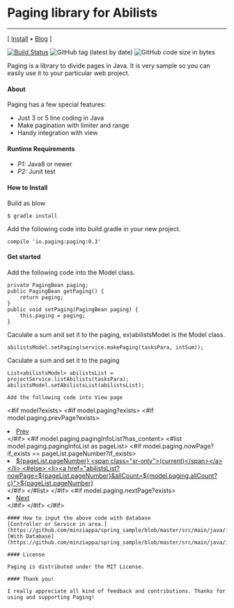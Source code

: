 # Paging library for Abilists
--------------------------------------------------

\[ [Install](https://github.com/abilists/paging) • [Blog](http://njoonk.blogspot.jp/) \]

[![Build Status](https://travis-ci.org/abilists/paging.svg?branch=master)](https://travis-ci.org/abilists/paging)
![GitHub tag (latest by date)](https://img.shields.io/github/v/tag/abilists/paging)
![GitHub code size in bytes](https://img.shields.io/github/languages/code-size/abilists/paging)

Paging is a library to divide pages in Java. It is very sample so you can easily use it to your
particular web project.

#### About
Paging has a few special features:

* Just 3 or 5 line coding in Java
* Make pagination with limiter and range
* Handy integration with view
#### Runtime Requirements

- *P1:* Java8 or newer
- *P2:* Junit test

#### How to Install
Build as blow
```
$ gradle install
```
Add the following code into build.gradle in your new project.
```
compile 'io.paging:paging:0.3'
```
#### Get started
Add the following code into the Model class.
```
private PagingBean paging;
public PagingBean getPaging() {
	return paging;
}
public void setPaging(PagingBean paging) {
	this.paging = paging;
}
```
Caculate a sum and set it to the paging, ex)abilistsModel is the Model class.
```
abilistsModel.setPaging(service.makePaging(tasksPara, intSum));
```
Caculate a sum and set it to the paging
```
List<abilistsModel> abilistsList = projectService.listAbilists(tasksPara);
abilistsModel.setAbilistsList(abilistsList);

Add the following code into View page
```
<#if model?exists>
<#if model.paging?exists>
	<#if model.paging.prevPage?exists>
	<li><a href="abilistsList?nowPage=${model.paging.prevPage.nowPage}&allCount=${model.paging.allCount?c}" title="Prev" accesskey="*">Prev</span></a></li>
	</#if>
	<#if model.paging.pagingInfoList?has_content>
		<#list model.paging.pagingInfoList as pageList>
			<#if model.paging.nowPage?if_exists == pageList.pageNumber?if_exists>
			<li class="active"><a href="#">${pageList.pageNumber} <span class="sr-only">(current)</span></a></li>
			<#else>
			<li><a href="abilistsList?nowPage=${pageList.pageNumber}&allCount=${model.paging.allCount?c}">${pageList.pageNumber}</a></li>
			</#if>
		</#list>
	</#if>
	<#if model.paging.nextPage?exists>
	<li><a href="abilistsList?nowPage=${model.paging.nextPage.nowPage}&allCount=${model.paging.allCount?c}" accesskey="#" title="Next">Next</a></li>
	</#if>
</#if>
</#if>
```
#### How to input the above code with database
[Controller or Service in area.](https://github.com/minziappa/spring_sample/blob/master/src/main/java/io/sample/controller/AdminController.java#L155)
[With Database](https://github.com/minziappa/spring_sample/blob/master/src/main/java/io/sample/service/impl/SampleServiceImpl.java#L204)

#### License

Paging is distributed under the MIT License.

#### Thank you!

I really appreciate all kind of feedback and contributions. Thanks for using and supporting Paging!
